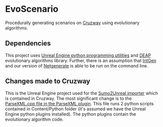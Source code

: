 # EvoScenario
Procedurally generating scenarios on [Cruzway](https://github.com/AugmentedDesignLab/CruzWay) using evolutionary algorithms. 

## Dependencies

This project uses [Unreal Engine python programming utilities](https://docs.unrealengine.com/en-US/ProductionPipelines/ScriptingAndAutomation/Python/index.html) and [DEAP](https://deap.readthedocs.io/en/master/) evolutionary algorithms library. Further, there is an assumption that [IntGen](https://github.com/AugmentedDesignLab/intgen) and our version of [Netgenerate](https://github.com/AugmentedDesignLab/sumo-mirror/tree/sumoIntgen) is able to be run on the command line.

## Changes made to Cruzway
This is the Unreal Engine project used for the [Sumo2Unreal importer](https://github.com/AugmentedDesignLab/Sumo2Unreal) which is contained in Cruzway. The most significant change is to the [ParseXML.cpp file in the ParseXML plugin](https://github.com/ishaan95/EvoScenario/blob/main/Plugins/ParseXML/Source/ParseXML/Private/ParseXML.cpp). This file runs 2 python scripts contained in Content/Python folder (it's assumed we have the Unreal Engine python plugins installed). The python plugins contain the evolutionary algorithm code. 
